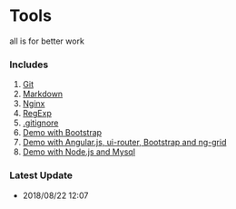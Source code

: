 # Tools
all is for better work

### Includes
1. [Git](git.md)
2. [Markdown](markdown.md)
3. [Nginx](http://blog.csdn.net/qq846294282/article/details/70217469)
4. [RegExp](RegExp.md)
5. [.gitignore](https://github.com/coderben2017/Tools/blob/master/.gitignore)
6. [Demo with Bootstrap](https://github.com/coderben2017/Bootstrap-demo)
7. [Demo with Angular.js, ui-router, Bootstrap and ng-grid](https://github.com/coderben2017/book-store)
8. [Demo with Node.js and Mysql](https://github.com/coderben2017/demo-node-mysql)

### Latest Update
- 2018/08/22 12:07
